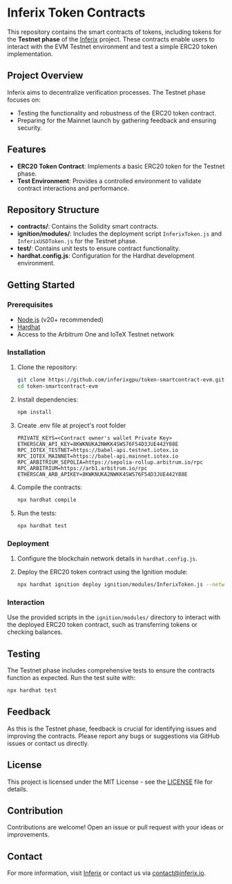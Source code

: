 # Inferix Token Contracts

This repository contains the smart contracts of tokens, including tokens for the **Testnet phase** of the [Inferix](https://inferix.io/) project. These contracts enable users to interact with the EVM Testnet environment and test a simple ERC20 token implementation.

## Project Overview

Inferix aims to decentralize verification processes. The Testnet phase focuses on:

- Testing the functionality and robustness of the ERC20 token contract.
- Preparing for the Mainnet launch by gathering feedback and ensuring security.

## Features

- **ERC20 Token Contract**: Implements a basic ERC20 token for the Testnet phase.
- **Test Environment**: Provides a controlled environment to validate contract interactions and performance.

## Repository Structure

- **contracts/**: Contains the Solidity smart contracts.
- **ignition/modules/**: Includes the deployment script `InferixToken.js` and `InferixUSDToken.js` for the Testnet phase.
- **test/**: Contains unit tests to ensure contract functionality.
- **hardhat.config.js**: Configuration for the Hardhat development environment.

## Getting Started

### Prerequisites

- [Node.js](https://nodejs.org/) (v20+ recommended)
- [Hardhat](https://hardhat.org/)
- Access to the Arbitrum One and IoTeX Testnet network

### Installation

1. Clone the repository:

   ```bash
   git clone https://github.com/inferixgpu/token-smartcontract-evm.git
   cd token-smartcontract-evm
   ```

2. Install dependencies:

   ```bash
   npm install
   ```
2. Create .env file at project's root folder

   ```
   PRIVATE_KEYS=<Contract owner's wallet Private Key>
   ETHERSCAN_API_KEY=8KWKNUKA2NWKK4SWS76F54D3JUE442Y88E
   RPC_IOTEX_TESTNET=https://babel-api.testnet.iotex.io
   RPC_IOTEX_MAINNET=https://babel-api.mainnet.iotex.io
   RPC_ARBITRIUM_SEPOLIA=https://sepolia-rollup.arbitrum.io/rpc
   RPC_ARBITRIUM=https://arb1.arbitrum.io/rpc
   ETHERSCAN_ARB_APIKEY=8KWKNUKA2NWKK4SWS76F54D3JUE442Y88E
   ```

4. Compile the contracts:

   ```bash
   npx hardhat compile
   ```

5. Run the tests:

   ```bash
   npx hardhat test
   ```

### Deployment

1. Configure the blockchain network details in `hardhat.config.js`.
2. Deploy the ERC20 token contract using the Ignition module:

   ```bash
   npx hardhat ignition deploy ignition/modules/InferixToken.js --network iotex_testnet
   ```

### Interaction

Use the provided scripts in the `ignition/modules/` directory to interact with the deployed ERC20 token contract, such as transferring tokens or checking balances.

## Testing

The Testnet phase includes comprehensive tests to ensure the contracts function as expected. Run the test suite with:

```bash
npx hardhat test
```

## Feedback

As this is the Testnet phase, feedback is crucial for identifying issues and improving the contracts. Please report any bugs or suggestions via GitHub issues or contact us directly.

## License

This project is licensed under the MIT License - see the [LICENSE](LICENSE) file for details.

## Contribution

Contributions are welcome! Open an issue or pull request with your ideas or improvements.

## Contact

For more information, visit [Inferix](https://inferix.io) or contact us via [contact@inferix.io](mailto:contact@inferix.io).

